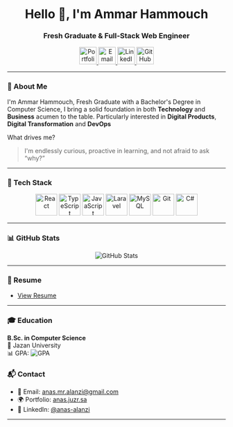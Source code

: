 <h1 align="center">Hello 👋, I'm Ammar Hammouch</h1>
<h3 align="center">Fresh Graduate & Full-Stack Web Engineer</h3>

<p align="center">
  <a href="https://ahammouch.xyz/" target="_blank">
    <img src="https://cdn-icons-png.flaticon.com/512/841/841364.png" width="40" alt="Portfolio" />
  </a>
  <a href="mailto:hi@ahammouch.xyz" target="_blank">
  <img src="https://cdn-icons-png.flaticon.com/512/732/732200.png" width="40" alt="Email" />
  </a>
  <a href="https://www.linkedin.com/in/ammar-hammouch/" target="_blank">
      <img src="https://cdn-icons-png.flaticon.com/512/174/174857.png" width="40" alt="LinkedIn" />
  </a>
  <a href="https://github.com/AmmarsGeeks" target="_blank">
     <img src="https://cdn-icons-png.flaticon.com/512/733/733553.png" width="40" alt="GitHub" />
  </a>
</p>

---

### 🚀 About Me

I'm Ammar Hammouch, Fresh Graduate with a Bachelor's Degree in Computer Science, I bring a solid foundation in both **Technology** and **Business** acumen to the table.
Particularly interested in **Digital Products**, **Digital Transformation** and **DevOps**

What drives me?  
> I'm endlessly curious, proactive in learning, and not afraid to ask “why?”

---

### 🧰 Tech Stack

<p align="center">
  <img src="https://cdn.jsdelivr.net/gh/devicons/devicon/icons/react/react-original.svg" width="50" alt="React"/>
  <img src="https://cdn.jsdelivr.net/gh/devicons/devicon/icons/typescript/typescript-original.svg" width="50" alt="TypeScript"/>
  <img src="https://cdn.jsdelivr.net/gh/devicons/devicon/icons/javascript/javascript-original.svg" width="50" alt="JavaScript"/>
<img src="https://cdn.jsdelivr.net/gh/devicons/devicon/icons/laravel/laravel-original.svg" width="50" alt="Laravel"/>
  <img src="https://cdn.jsdelivr.net/gh/devicons/devicon/icons/mysql/mysql-original-wordmark.svg" width="50" alt="MySQL"/>
  <img src="https://cdn.jsdelivr.net/gh/devicons/devicon/icons/git/git-original.svg" width="50" alt="Git"/>
  <img src="https://cdn.jsdelivr.net/gh/devicons/devicon/icons/csharp/csharp-original.svg" width="50" alt="C#"/>
</p>

---

### 📊 GitHub Stats

<p align="center">
  <img src="https://github-readme-stats.vercel.app/api?username=AmmarsGeeks&show_icons=true&theme=radical" alt="GitHub Stats" />
</p>

---

### 📄 Resume

- [View Resume](https://drive.google.com/file/d/1hSxFrsbYs3Z_XKYMeZgxDQ3KKirlLyBW/view)


---

### 🎓 Education  

**B.Sc. in Computer Science**  
🏫 Jazan University  
📊 GPA: ![GPA](https://img.shields.io/badge/4.86%2F5.0-success?style=flat-square&logo=google-scholar&logoColor=white)


### 📬 Contact
- 📧 Email: [anas.mr.alanzi@gmail.com](mailto:hi@ahammouch.xyz)
- 🌍 Portfolio: [anas.juzr.sa]([https://anas.juzr.sa/](https://ahammouch.xyz/))
- 💼 LinkedIn: [@anas-alanzi](https://www.linkedin.com/in/ammar-hammouch/)

---
